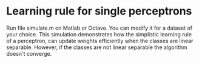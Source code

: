 # Learning rule for single perceptrons
Run file simulate.m on Matlab or Octave. You can modify it for a dataset of your choice. This simulation demonstrates how the simplistic learning rule of a perceptron, can update weights efficiently when the classes are linear separable. However, if the classes are not linear separable the algorithm doesn't converge.
